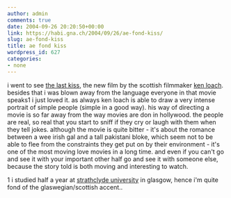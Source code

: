 ```yaml
---
author: admin
comments: true
date: 2004-09-26 20:20:50+00:00
link: https://habi.gna.ch/2004/09/26/ae-fond-kiss/
slug: ae-fond-kiss
title: ae fond kiss
wordpress_id: 627
categories:
- none
---
```


i went to see [the last kiss](https://imdb.com/title/tt0380366/), the new film by the scottish filmmaker [ken loach](http://imdb.com/name/nm0516360/). besides that i was blown away from the language everyone in that movie speaks1 i just loved it.
as always ken loach is able to draw a very intense portrait of simple people (simple in a good way). his way of directing a movie is so far away from the way movies are don in hollywood. the people are real, so real that you start to sniff if they cry or laugh with them when they tell jokes.
although the movie is quite bitter - it's about the romance between a wee irish gal and a tall pakistani bloke, which seem not to be able to flee from the constraints they get put on by their environment - it's one of the most moving love movies in a long time. and even if you can't go and see it with your important other half go and see it with someone else, because the story told is  both moving and interesting to watch.

1 i studied half a year at [strathclyde university](http://www.strath.ac.uk/) in glasgow, hence i'm quite fond of the glaswegian/scottish accent..

